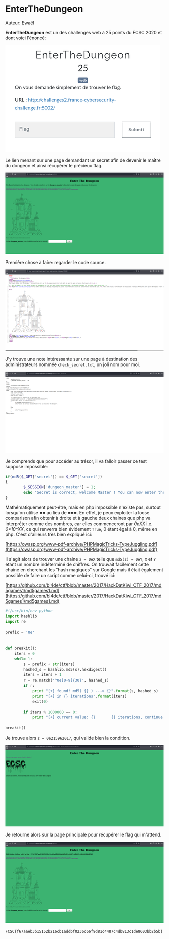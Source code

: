# EnterTheDungeon

Auteur: Ewaël

**EnterTheDungeon** est un des challenges web à 25 points du FCSC 2020 et dont voici l'énoncé:

![EnterTheDungeon](enterthedungeon.png)

Le lien menant sur une page demandant un secret afin de devenir le maître du dongeon et ainsi récupérer le précieux flag.

![index.php](index.png)

Première chose à faire: regarder le code source.

![codesource](codesource.png)

J'y trouve une note intéressante sur une page à destination des administrateurs nommée `check_secret.txt`, un joli nom pour moi.

![checksecret](check_secret.png)

Je comprends que pour accéder au trésor, il va falloir passer ce test supposé impossible:

```php
if(md5($_GET['secret']) == $_GET['secret'])
{
        $_SESSION['dungeon_master'] = 1;
        echo "Secret is correct, welcome Master ! You can now enter the dungeon";
}
```

Mathématiquement peut-être, mais en php impossible n'existe pas, surtout lorsqu'on utilise **==** au lieu de **===**. En effet, je peux exploiter la loose comparison afin  obtenir à droite et à gauche deux chaines que php va interpréter comme des nombres, car elles commenceront par *0eXX* i.e. *0\*10^XX*, ce qui renverra bien évidement `True`, 0 étant égal à 0, même en php. C'est d'ailleurs très bien expliqué ici:

[https://owasp.org/www-pdf-archive/PHPMagicTricks-TypeJuggling.pdf](https://owasp.org/www-pdf-archive/PHPMagicTricks-TypeJuggling.pdf)

Il s'agit alors de trouver une chaine `z = 0eX` telle que `md5(z) = 0eY`, `X` et `Y` étant un nombre indéterminé de chiffres. On trouvait facilement cette chaine en cherchant les "hash magiques" sur Google mais il était également possible de faire un script comme celui-ci, trouvé ici:

[https://github.com/bl4de/ctf/blob/master/2017/HackDatKiwi_CTF_2017/md5games1/md5games1.md](https://github.com/bl4de/ctf/blob/master/2017/HackDatKiwi_CTF_2017/md5games1/md5games1.md)

```python
#!/usr/bin/env python
import hashlib
import re

prefix = '0e'


def breakit():
    iters = 0
    while 1:
        s = prefix + str(iters)
        hashed_s = hashlib.md5(s).hexdigest()
        iters = iters + 1
        r = re.match('^0e[0-9]{30}', hashed_s)
        if r:
            print "[+] found! md5( {} ) ---> {}".format(s, hashed_s)
            print "[+] in {} iterations".format(iters)
            exit(0)

        if iters % 1000000 == 0:
            print "[+] current value: {}       {} iterations, continue...".format(s, iters)

breakit()
```

Je trouve alors `z = 0e215962017`, qui valide bien la condition.

![correctsecret](correctsecret.png)

Je retourne alors sur la page principale pour récupérer le flag qui m'attend.

![master](master.png)

`FCSC{f67aaeb3b15152b216cb1addbf0236c66f9d81c4487c4db813c1de8603bb2b5b}`
